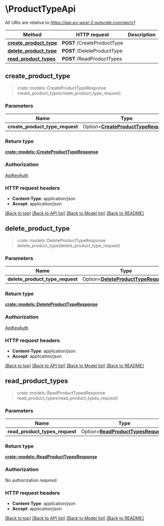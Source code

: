 # \ProductTypeApi

All URIs are relative to *https://api.eu-west-2.outscale.com/api/v1*

Method | HTTP request | Description
------------- | ------------- | -------------
[**create_product_type**](ProductTypeApi.md#create_product_type) | **POST** /CreateProductType | 
[**delete_product_type**](ProductTypeApi.md#delete_product_type) | **POST** /DeleteProductType | 
[**read_product_types**](ProductTypeApi.md#read_product_types) | **POST** /ReadProductTypes | 



## create_product_type

> crate::models::CreateProductTypeResponse create_product_type(create_product_type_request)


### Parameters


Name | Type | Description  | Required | Notes
------------- | ------------- | ------------- | ------------- | -------------
**create_product_type_request** | Option<[**CreateProductTypeRequest**](CreateProductTypeRequest.md)> |  |  |

### Return type

[**crate::models::CreateProductTypeResponse**](CreateProductTypeResponse.md)

### Authorization

[ApiKeyAuth](../README.md#ApiKeyAuth)

### HTTP request headers

- **Content-Type**: application/json
- **Accept**: application/json

[[Back to top]](#) [[Back to API list]](../README.md#documentation-for-api-endpoints) [[Back to Model list]](../README.md#documentation-for-models) [[Back to README]](../README.md)


## delete_product_type

> crate::models::DeleteProductTypeResponse delete_product_type(delete_product_type_request)


### Parameters


Name | Type | Description  | Required | Notes
------------- | ------------- | ------------- | ------------- | -------------
**delete_product_type_request** | Option<[**DeleteProductTypeRequest**](DeleteProductTypeRequest.md)> |  |  |

### Return type

[**crate::models::DeleteProductTypeResponse**](DeleteProductTypeResponse.md)

### Authorization

[ApiKeyAuth](../README.md#ApiKeyAuth)

### HTTP request headers

- **Content-Type**: application/json
- **Accept**: application/json

[[Back to top]](#) [[Back to API list]](../README.md#documentation-for-api-endpoints) [[Back to Model list]](../README.md#documentation-for-models) [[Back to README]](../README.md)


## read_product_types

> crate::models::ReadProductTypesResponse read_product_types(read_product_types_request)


### Parameters


Name | Type | Description  | Required | Notes
------------- | ------------- | ------------- | ------------- | -------------
**read_product_types_request** | Option<[**ReadProductTypesRequest**](ReadProductTypesRequest.md)> |  |  |

### Return type

[**crate::models::ReadProductTypesResponse**](ReadProductTypesResponse.md)

### Authorization

No authorization required

### HTTP request headers

- **Content-Type**: application/json
- **Accept**: application/json

[[Back to top]](#) [[Back to API list]](../README.md#documentation-for-api-endpoints) [[Back to Model list]](../README.md#documentation-for-models) [[Back to README]](../README.md)

